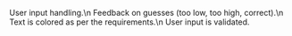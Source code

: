 User input handling.\n
Feedback on guesses (too low, too high, correct).\n
Text is colored as per the requirements.\n
User input is validated.

